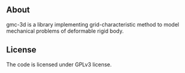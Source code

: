 ## About

gmc-3d is a library implementing grid-characteristic method to model mechanical problems of deformable rigid body.

## License

The code is licensed under GPLv3 license.
